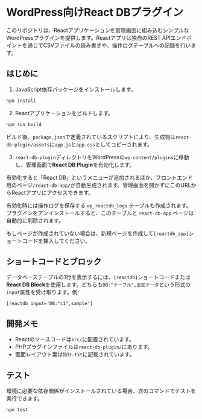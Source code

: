 # WordPress向けReact DBプラグイン

このリポジトリは、Reactアプリケーションを管理画面に組み込むシンプルなWordPressプラグインを提供します。Reactアプリは独自のREST APIエンドポイントを通じてCSVファイルの読み書きや、操作ログテーブルへの記録を行います。

## はじめに

1. JavaScript依存パッケージをインストールします。

```bash
npm install
```

2. Reactアプリケーションをビルドします。

```bash
npm run build
```

ビルド後、`package.json`で定義されているスクリプトにより、生成物は`react-db-plugin/assets`に`app.js`と`app.css`としてコピーされます。

3. `react-db-plugin`ディレクトリをWordPressの`wp-content/plugins`に移動し、管理画面で**React DB Plugin**を有効化します。

有効化すると「React DB」というメニューが追加されるほか、フロントエンド用のページ`/react-db-app/`が自動生成されます。管理画面を開かずにこのURLからReactアプリにアクセスできます。

有効化時には操作ログを保存する `wp_reactdb_logs` テーブルも作成されます。プラグインをアンインストールすると、このテーブルと `react-db-app` ページは自動的に削除されます。

もしページが作成されていない場合は、新規ページを作成して`[reactdb_app]`ショートコードを挿入してください。

## ショートコードとブロック

データベーステーブルの1行を表示するには、`[reactdb]`ショートコードまたは**React DB Block**を使用します。どちらも`DB:"テーブル",追加データ`という形式の`input`属性を受け取ります。例:

```wordpress
[reactdb input='DB:"c1",sample']
```

## 開発メモ

- Reactのソースコードは`src/`に配置されています。
- PHPプラグインファイルは`react-db-plugin/`にあります。
- 画面レイアウト案は`設計.txt`に記載されています。

## テスト

環境に必要な依存関係がインストールされている場合、次のコマンドでテストを実行できます。

```bash
npm test
```
